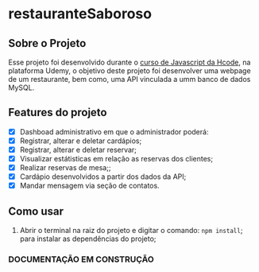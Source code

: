 # restauranteSaboroso
 
## Sobre o Projeto

Esse projeto foi desenvolvido durante o [curso de Javascript da Hcode](https://www.udemy.com/course/javascript-curso-completo/), na plataforma Udemy, o objetivo deste projeto foi desenvolver uma webpage de um restaurante, bem como, uma API vinculada a umm banco de dados MySQL.

## Features do projeto

- [x] Dashboad administrativo em que o administrador poderá:
 - [x] Registrar, alterar e deletar cardápios;
 - [x] Registrar, alterar e deletar reservar;
 - [x] Visualizar estátisticas em relação as reservas dos clientes;
- [x] Realizar reservas de mesa;;
- [x] Cardápio desenvolvidos a partir dos dados da API;
- [x] Mandar mensagem via seção de contatos.

## Como usar

1. Abrir o terminal na raiz do projeto e digitar o comando: `npm install`; para instalar as dependências do projeto;
### DOCUMENTAÇÃO EM CONSTRUÇÃO

